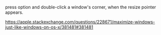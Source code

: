 press option and double-click a window's corner, when the resize pointer appears.

https://apple.stackexchange.com/questions/228671/maximize-windows-just-like-windows-on-os-x/381481#381481
